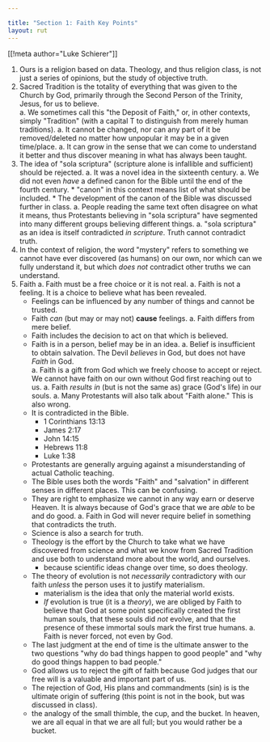 ```yaml
---

title: "Section 1: Faith Key Points" 
layout: rut
---
```


[[!meta author="Luke Schierer"]]

1. Ours is a religion based on data.  Theology, and thus religion class, is not
   just a series of opinions, but the study of objective truth.
1. Sacred Tradition is the totality of everything that was given to the Church
   by God, primarily through the Second Person of the Trinity, Jesus, for us to
   believe.  
   a.  We sometimes call this "the Deposit of Faith," or, in other contexts,
       simply "Tradition" (with a capital T to distinguish from merely human
       traditions).
   a.  It cannot be changed, nor can any part of it be removed/deleted no matter
       how unpopular it may be in a given time/place.
   a.  It can grow in the sense that we can come to understand it better and thus
       discover meaning in what has always been taught.
1. The idea of "sola scriptura" (scripture alone is infallible and sufficient)
   should be rejected.
   a.  It was a novel idea in the sixteenth century.
   a.  We did not even *have* a defined canon for the Bible until the end of the
       fourth century.
       * "canon" in this context means list of what should be included.
       * The development of the canon of the Bible was discussed further in class.
   a.  People reading the same text often disagree on what it means, thus
       Protestants believing in "sola scriptura" have segmented into many
       different groups believing different things.
   a.  "sola scriptura" as an idea is itself contradicted *in scripture*.  Truth
       cannot contradict truth.
1. In the context of religion, the word "mystery" refers to something we cannot
   have ever discovered (as humans) on our own, nor which can we fully
   understand it, but which *does not* contradict other truths we can
   understand.
1. Faith
   a. Faith must be a free choice or it is not real.
   a. Faith is not a feeling.  It is a choice to believe what has been revealed. 
      * Feelings can be influenced by any number of things and cannot be
        trusted.
      * Faith *can* (but may or may not) **cause** feelings.
   a. Faith differs from mere belief.  
      * Faith includes the decision to act on that which is believed. 
      * Faith is in a person, belief may be in an idea. 
   a. Belief is insufficient to obtain salvation.  The Devil *believes* in God,
      but does not have *Faith* in God.  
   a. Faith is a gift from God which we freely choose to accept or reject.  We
      cannot have faith on our own without God first reaching out to us.
   a. Faith *results in* (but is not the same as) grace (God's life) in our
      souls.
   a. Many Protestants will also talk about "Faith alone."  This is also wrong.
      * It is contradicted in the Bible.
        * 1 Corinthians 13:13
        * James 2:17
        * John 14:15
        * Hebrews 11:8
        * Luke 1:38
      * Protestants are generally arguing against a misunderstanding of actual
        Catholic teaching.
      * The Bible uses both the words "Faith" and "salvation" in different
        senses in different places.  This can be confusing.
      * They are right to emphasize we cannot in any way earn or deserve Heaven.
        It is always because of God's grace that we are *able* to be and do
        good.
   a. Faith in God will never require belief in something that contradicts the
      truth.
      * Science is also a search for truth.
      * Theology is the effort by the Church to take what we have discovered
        from science and what we know from Sacred Tradition and use both to
        understand more about the world, and ourselves. 
        * because scientific ideas change over time, so does theology. 
      * The theory of evolution is not *necessarily* contradictory with our
        faith *unless* the person uses it to justify materialism.
        * materialism is the idea that only the material world exists.
        * *If* evolution is true (it is a *theory*), we are obliged by Faith to
          believe that God at some point specifically created the first human
          souls, that these souls did *not* evolve, and that the presence of
          these immortal souls mark the first true humans. 
   a. Faith is never forced, not even by God.
      * The last judgment at the end of time is the ultimate answer to the two
        questions "why do bad things happen to good people" and "why do good
        things happen to bad people."  
      * God allows us to reject the gift of faith because God judges that our
        free will is a valuable and important part of us.  
      * The rejection of God, His plans and commandments (sin) is is the
        ultimate origin of suffering (this point is not in the book, but was
        discussed in class). 
      * the analogy of the small thimble, the cup, and the bucket.  In heaven,
        we are all equal in that we are all full; but you would rather be a
        bucket. 
